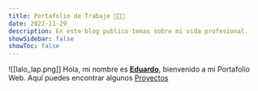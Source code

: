 ```yaml
---
title: Portafolio de Trabajo 💼👨‍💻
date: 2022-11-29
description: En este blog publico temas sobre mi vida profesional.
showSidebar: false
showToc: false
---
```


![[lalo_lap.png]]
Hola, mi nombre es [**Eduardo**](/people/laloroe), bienvenido a mi Portafolio Web. Aquí puedes encontrar algunos [Proyectos](\proyectos) 